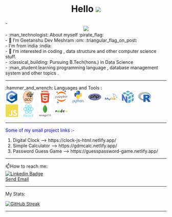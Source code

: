 <h1 align="center">
  Hello
  <img src="https://media.giphy.com/media/hvRJCLFzcasrR4ia7z/giphy.gif" width="30px"/>
</h1>
-<div id="header" align="center">
    <img src="https://media.giphy.com/media/13HBDT4QSTpveU/giphy.gif" width="150">
  </div>
- :man_technologist: About myself :pirate_flag:<br>
- 👋 I’m Geetanshu Dev Meshram :om: :triangular_flag_on_post: <br>
- I'm from india :india: <br>
- 👀 I’m interested in coding , data structure and other computer science stuff.<br>
- :classical_building: Pursuing B.Tech(hons.) in Data Science  <br>
-  :man_student:learning programming language , database management system and other topics . <br>

<hr>
:hammer_and_wrench: Languages and Tools :
<div>
    <img src="https://github.com/devicons/devicon/blob/master/icons/c/c-original.svg" title="C" alt="C Language" width="40" height="40"> &nbsp;
    <img src="https://github.com/devicons/devicon/blob/master/icons/gcc/gcc-original.svg" title="C" alt="gcc" width="40" height="40"> &nbsp;
     <img src="https://github.com/devicons/devicon/blob/master/icons/html5/html5-plain-wordmark.svg" title="HTML 5 " alt="html5" width="40" height="40"> &nbsp;
     <img src="https://github.com/devicons/devicon/blob/master/icons/jupyter/jupyter-original-wordmark.svg" title="jupyter" alt="jupyter" width="40" height="40">  &nbsp;
     <img src="https://github.com/devicons/devicon/blob/master/icons/python/python-original-wordmark.svg" title="Python" alt="python language" width="40" height="40"> &nbsp;
    <img src="https://github.com/devicons/devicon/blob/master/icons/php/php-original.svg" title="Php" title="php" alt="php" width="40" height="40"> &nbsp;
    <img src="https://github.com/devicons/devicon/blob/master/icons/mysql/mysql-original-wordmark.svg" title="mysql" alt="mysql" width="40" height="40"> &nbsp;
    <img src="https://github.com/devicons/devicon/blob/master/icons/numpy/numpy-original.svg" title="numpy" alt="numpy" width="40" height="40"> &nbsp;
    <img src="https://github.com/devicons/devicon/blob/master/icons/r/r-original.svg" title="R" alt="R" width="40" height="40"> &nbsp;
    <img src="https://github.com/devicons/devicon/blob/master/icons/javascript/javascript-plain.svg" title ="javascript" alt="Javascript" width="40" height="40"> &nbsp;
    <img src="https://github.com/devicons/devicon/blob/master/icons/react/react-original-wordmark.svg" title ="React.js" alt="React.js" width="40" height="40"> &nbsp;
    <img src="https://github.com/devicons/devicon/blob/master/icons/mongodb/mongodb-original-wordmark.svg" title ="MongoDB" alt="MongoDB" width="40" height="40"> &nbsp;
    <img src="https://github.com/devicons/devicon/blob/master/icons/nodejs/nodejs-original-wordmark.svg" title ="Node Js" alt="Node.js" width="40" height="40"> &nbsp;
</div>
<hr>
<p style = "color:blue;" >Some of my small project links :- </p>
<ol>
  <li>Digital Clock --> https://clock-js-html.netlify.app/</li>
  <li>Simple Calculator --> https://gdmcalc.netlify.app/</li>
  <li>Password Guess Game --> https://guesspassword-game.netlify.app/</li>
</ol>

<hr>


:mailbox:How to reach me: <br>
[![Linkedin Badge](https://img.shields.io/badge/-GeetanshuDev-blue?style=flat&logo=Linkedin&logoColor=white)](https://www.linkedin.com/in/geetanshu-dev-meshram-2b3b61240)
<br>
<a href = "mailto: ghosthunterspost4@gmail.com">Send Email</a>
<hr>
My Stats:

[![GitHub Streak](http://github-readme-streak-stats.herokuapp.com?user=@geetanshudev&theme=dark&background=000000)](https://git.io/streak-stats)
<hr>


<!---
geetanshudev/geetanshudev is a ✨ special ✨ repository because its `README.md` (this file) appears on your GitHub profile.
You can click the Preview link to take a look at your changes.
--->
